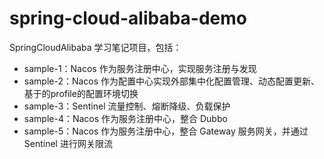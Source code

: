 # spring-cloud-alibaba-demo
SpringCloudAlibaba 学习笔记项目，包括：
- sample-1：Nacos 作为服务注册中心，实现服务注册与发现
- sample-2：Nacos 作为配置中心实现外部集中化配置管理、动态配置更新、基于的profile的配置环境切换
- sample-3：Sentinel 流量控制、熔断降级、负载保护
- sample-4：Nacos 作为服务注册中心，整合 Dubbo
- sample-5：Nacos 作为服务注册中心，整合 Gateway 服务网关，并通过 Sentinel 进行网关限流
